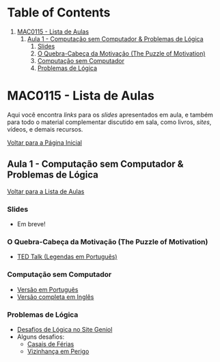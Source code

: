 
# Table of Contents

1.  [MAC0115 - Lista de Aulas](#org841d19a)
    1.  [Aula 1 - Computação sem Computador & Problemas de Lógica](#orgf907e5c)
        1.  [Slides](#orgad1e0b1)
        2.  [O Quebra-Cabeça da Motivação (The Puzzle of Motivation)](#org5384098)
        3.  [Computação sem Computador](#orgd1290e8)
        4.  [Problemas de Lógica](#org945ddde)



<a id="org841d19a"></a>

# MAC0115 - Lista de Aulas

Aqui você encontra *links* para os *slides* apresentados em aula, e também para todo
o material complementar discutido em sala,  como livros, *sites*, vídeos, e demais
recursos.

[Voltar para a Página Inicial](index.html)


<a id="orgf907e5c"></a>

## Aula 1 - Computação sem Computador & Problemas de Lógica

[Voltar para a Lista de Aulas](#org841d19a)


<a id="orgad1e0b1"></a>

### Slides

-   Em breve!


<a id="org5384098"></a>

### O Quebra-Cabeça da Motivação (The Puzzle of Motivation)

-   [TED Talk (Legendas em Português)](https://www.youtube.com/watch?v=rrkrvAUbU9Y)


<a id="orgd1290e8"></a>

### Computação sem Computador

-   [Versão em Português](https://classic.csunplugged.org/wp-content/uploads/2014/12/CSUnpluggedTeachers-portuguese-brazil-feb-2011.pdf)
-   [Versão completa em Inglês](https://classic.csunplugged.org/wp-content/uploads/2015/03/CSUnplugged_OS_2015_v3.1.pdf)


<a id="org945ddde"></a>

### Problemas de Lógica

-   [Desafios de Lógica no Site Geniol](https://www.geniol.com.br/logica/desafios/)
-   Alguns desafios:
    -   [Casais de Férias](https://www.geniol.com.br/logica/desafios/casais-de-ferias/)
    -   [Vizinhança em Perigo](https://www.geniol.com.br/logica/desafios/vizinhanca-em-perigo/)
